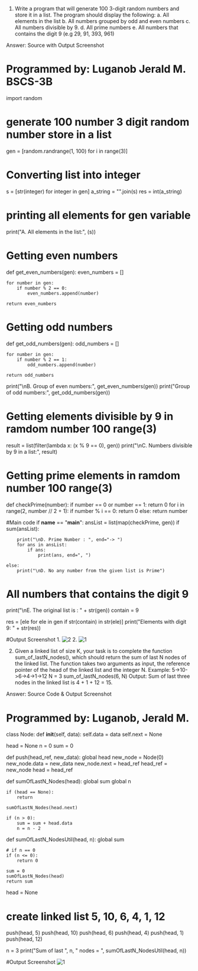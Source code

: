 1. Write a program that will generate 100 3-digit random numbers and 
store it in a list. The program should display the following: 
a. All elements in the list 
b. All numbers grouped by odd and even numbers 
c. All numbers divisible by 9. 
d. All prime numbers 
e. All numbers that contains the digit 9 (e.g 29, 91, 393, 961) 

Answer: Source with Output Screenshot


# Programmed by: Luganob Jerald M. BSCS-3B

import random

# generate 100 number 3 digit random number store in a list
gen = [random.randrange(1, 100) for i in range(3)]

# Converting list into integer
s = [str(integer) for integer in gen]
a_string = "".join(s)
res = int(a_string)

# printing all elements for gen variable
print("A. All elements in the list:", (s))

# Getting even numbers
def get_even_numbers(gen):
    even_numbers = []

    for number in gen:
        if number % 2 == 0:
            even_numbers.append(number)

    return even_numbers

# Getting odd numbers
def get_odd_numbers(gen):
    odd_numbers = []

    for number in gen:
        if number % 2 == 1:
            odd_numbers.append(number)

    return odd_numbers

print("\nB. Group of even numbers:", get_even_numbers(gen))
print("Group of odd numbers:", get_odd_numbers(gen))

# Getting elements divisible by 9 in ramdom number 100 range(3)
result = list(filter(lambda x: (x % 9 == 0), gen))
print("\nC. Numbers divisible by 9 in a list:", result)

# Getting prime elements in ramdom number 100 range(3)
def checkPrime(number):
    if number == 0 or number == 1:
        return 0
    for i in range(2, number // 2 + 1):
        if number % i == 0:
            return 0
    else:
        return number

#Main code
if __name__ == "__main__":
    ansList = list(map(checkPrime, gen))
    if sum(ansList):

        print("\nD. Prime Number : ", end="-> ")
        for ans in ansList:
            if ans:
                print(ans, end=", ")

    else:
        print("\nD. No any number from the given list is Prime")


# All numbers that contains the digit 9
print("\nE. The original list is : " + str(gen))
contain = 9

res = [ele for ele in gen if str(contain) in str(ele)]
print("Elements with digit 9: " + str(res))


#Output Screenshot
1.
![2](https://user-images.githubusercontent.com/89097911/181309809-29ceaf11-1d26-4cd8-958c-c538df6915d0.png)
2.
![1](https://user-images.githubusercontent.com/89097911/181309820-08329bf0-592d-4790-8f0b-d6dcca0bd2ad.png)


2. Given a linked list of size K, your task is to complete the function 
sum_of_lastN_nodes(), which should return the sum of last N nodes 
of the linked list. The function takes two arguments as input, the 
reference pointer of the head of the linked list and the integer N. 
Example: 
5->10->6->4->1->12 
N = 3 
sum_of_lastN_nodes(6, N) 
Output: Sum of last three nodes in the linked list is 4 + 1 + 12 = 15.


Answer: Source Code & Output Screenshot


# Programmed by: Luganob, Jerald M.

class Node:
    def __init__(self, data):
        self.data = data
        self.next = None


head = None
n = 0
sum = 0

def push(head_ref, new_data):
    global head
    new_node = Node(0)
    new_node.data = new_data
    new_node.next = head_ref
    head_ref = new_node
    head = head_ref

def sumOfLastN_Nodes(head):
    global sum
    global n

    if (head == None):
        return

    sumOfLastN_Nodes(head.next)

    if (n > 0):
        sum = sum + head.data
        n = n - 2

def sumOfLastN_NodesUtil(head, n):
    global sum

    # if n == 0
    if (n <= 0):
        return 0

    sum = 0
    sumOfLastN_Nodes(head)
    return sum



head = None

# create linked list 5, 10, 6, 4, 1, 12
push(head, 5)
push(head, 10)
push(head, 6)
push(head, 4)
push(head, 1)
push(head, 12)

n = 3
print("Sum of last ", n,  " nodes = ", sumOfLastN_NodesUtil(head, n))

#Output Screenshot
![1](https://user-images.githubusercontent.com/89097911/181318052-b8823db6-00bf-458b-9720-c8f184862c34.png)
